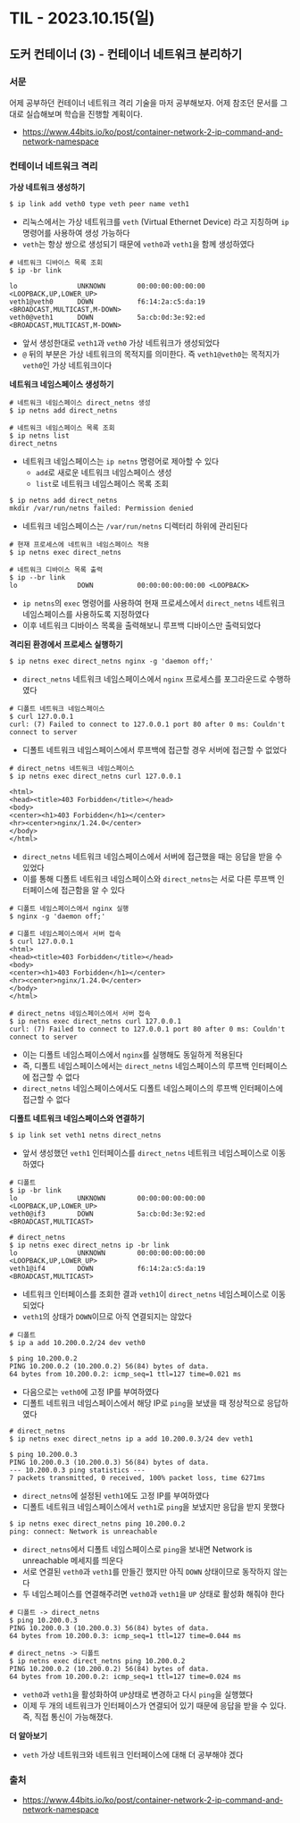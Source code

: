 # TIL - 2023.10.15(일)
## 도커 컨테이너 (3) - 컨테이너 네트워크 분리하기

### 서문
어제 공부하던 컨테이너 네트워크 격리 기술을 마저 공부해보자. 어제 참조던 문서를 그대로 실습해보며 학습을 진행할 계획이다.
- https://www.44bits.io/ko/post/container-network-2-ip-command-and-network-namespace

### 컨테이너 네트워크 격리

**가상 네트워크 생성하기**
```shell
$ ip link add veth0 type veth peer name veth1
```
- 리눅스에서는 가상 네트워크를 `veth` (Virtual Ethernet Device) 라고 지칭하며 `ip` 명령어를 사용하여 생성 가능하다
- `veth`는 항상 쌍으로 생성되기 때문에 `veth0`과 `veth1`을 함께 생성하였다

```shell
# 네트워크 디바이스 목록 조회
$ ip -br link

lo               UNKNOWN        00:00:00:00:00:00 <LOOPBACK,UP,LOWER_UP>
veth1@veth0      DOWN           f6:14:2a:c5:da:19 <BROADCAST,MULTICAST,M-DOWN>
veth0@veth1      DOWN           5a:cb:0d:3e:92:ed <BROADCAST,MULTICAST,M-DOWN>
```
- 앞서 생성한대로 `veth1`과 `veth0` 가상 네트워크가 생성되었다
- `@` 뒤의 부분은 가상 네트워크의 목적지를 의미한다. 즉 `veth1@veth0`는 목적지가 `veth0`인 가상 네트워크이다

**네트워크 네임스페이스 생성하기**
```shell
# 네트워크 네임스페이스 direct_netns 생성
$ ip netns add direct_netns

# 네트워크 네임스페이스 목록 조회
$ ip netns list
direct_netns
```
- 네트워크 네임스페이스는 `ip netns` 명령어로 제아할 수 있다
  - `add`로 새로운 네트워크 네임스페이스 생성
  - `list`로 네트워크 네임스페이스 목록 조회

```shell
$ ip netns add direct_netns
mkdir /var/run/netns failed: Permission denied
```
- 네트워크 네임스페이스는 `/var/run/netns` 디렉터리 하위에 관리된다

```shell
# 현재 프로세스에 네트워크 네임스페이스 적용
$ ip netns exec direct_netns 

# 네트워크 디바이스 목록 출력
$ ip --br link
lo               DOWN           00:00:00:00:00:00 <LOOPBACK>
```
- `ip netns`의 `exec` 명령어를 사용하여 현재 프로세스에서 `direct_netns` 네트워크 네임스페이스를 사용하도록 지정하였다
- 이후 네트워크 디바이스 목록을 출력해보니 루프백 디바이스만 출력되었다

**격리된 환경에서 프로세스 실행하기**
```shell
$ ip netns exec direct_netns nginx -g 'daemon off;'
```
- `direct_netns` 네트워크 네임스페이스에서 `nginx` 프로세스를 포그라운드로 수행하였다

```shell
# 디폴트 네트워크 네임스페이스
$ curl 127.0.0.1
curl: (7) Failed to connect to 127.0.0.1 port 80 after 0 ms: Couldn't connect to server
```
- 디폴트 네트워크 네임스페이스에서 루프백에 접근할 경우 서버에 접근할 수 없었다

```shell
# direct_netns 네트워크 네임스페이스
$ ip netns exec direct_netns curl 127.0.0.1

<html>
<head><title>403 Forbidden</title></head>
<body>
<center><h1>403 Forbidden</h1></center>
<hr><center>nginx/1.24.0</center>
</body>
</html>
```
- `direct_netns` 네트워크 네임스페이스에서 서버에 접근했을 때는 응답을 받을 수 있었다
- 이를 통해 디폴트 네트워크 네임스페이스와 `direct_netns`는 서로 다른 루프백 인터페이스에 접근함을 알 수 있다

```shell
# 디폴트 네임스페이스에서 nginx 실행
$ nginx -g 'daemon off;'

# 디폴트 네임스페이스에서 서버 접속
$ curl 127.0.0.1
<html>
<head><title>403 Forbidden</title></head>
<body>
<center><h1>403 Forbidden</h1></center>
<hr><center>nginx/1.24.0</center>
</body>
</html>

# direct_netns 네임스페이스에서 서버 접속
$ ip netns exec direct_netns curl 127.0.0.1
curl: (7) Failed to connect to 127.0.0.1 port 80 after 0 ms: Couldn't connect to server
```
- 이는 디폴트 네임스페이스에서 `nginx`를 실행해도 동일하게 적용된다
- 즉, 디폴트 네임스페이스에서는 `direct_netns` 네임스페이스의 루프백 인터페이스에 접근할 수 없다
- `direct_netns` 네임스페이스에서도 디폴트 네임스페이스의 루프백 인터페이스에 접근할 수 없다

**디폴트 네트워크 네임스페이스와 연결하기**
```shell
$ ip link set veth1 netns direct_netns
```
- 앞서 생성했던 `veth1` 인터페이스를 `direct_netns` 네트워크 네임스페이스로 이동하였다

```shell
# 디폴트 
$ ip -br link
lo               UNKNOWN        00:00:00:00:00:00 <LOOPBACK,UP,LOWER_UP>
veth0@if3        DOWN           5a:cb:0d:3e:92:ed <BROADCAST,MULTICAST>

# direct_netns
$ ip netns exec direct_netns ip -br link
lo               UNKNOWN        00:00:00:00:00:00 <LOOPBACK,UP,LOWER_UP>
veth1@if4        DOWN           f6:14:2a:c5:da:19 <BROADCAST,MULTICAST>
```
- 네트워크 인터페이스를 조회한 결과 `veth1`이 `direct_netns` 네임스페이스로 이동되었다
- `veth1`의 상태가 `DOWN`이므로 아직 연결되지는 않았다

```shell
# 디폴트 
$ ip a add 10.200.0.2/24 dev veth0

$ ping 10.200.0.2
PING 10.200.0.2 (10.200.0.2) 56(84) bytes of data.
64 bytes from 10.200.0.2: icmp_seq=1 ttl=127 time=0.021 ms
```
- 다음으로는 `veth0`에 고정 IP를 부여하였다
- 디폴트 네트워크 네임스페이스에서 해당 IP로 `ping`을 보냈을 때 정상적으로 응답하였다

```shell
# direct_netns
$ ip netns exec direct_netns ip a add 10.200.0.3/24 dev veth1

$ ping 10.200.0.3
PING 10.200.0.3 (10.200.0.3) 56(84) bytes of data.
--- 10.200.0.3 ping statistics ---
7 packets transmitted, 0 received, 100% packet loss, time 6271ms
```
- `direct_netns`에 설정된 `veth1`에도 고정 IP를 부여하였다
- 디폴트 네트워크 네임스페이스에서 `veth1`로 `ping`을 보냈지만 응답을 받지 못했다

```shell
$ ip netns exec direct_netns ping 10.200.0.2
ping: connect: Network is unreachable
```
- `direct_netns`에서 디폴트 네임스페이스로 `ping`을 보내면 Network is unreachable 메세지를 띄운다
- 서로 연결된 `veth0`과 `veth1`를 만들긴 했지만 아직 `DOWN` 상태이므로 동작하지 않는다
- 두 네임스페이스를 연결해주려면 `veth0`과 `veth1`을 `UP` 상태로 활성화 해줘야 한다

```shell
# 디폴트 -> direct_netns
$ ping 10.200.0.3
PING 10.200.0.3 (10.200.0.3) 56(84) bytes of data.
64 bytes from 10.200.0.3: icmp_seq=1 ttl=127 time=0.044 ms

# direct_netns -> 디폴트
$ ip netns exec direct_netns ping 10.200.0.2
PING 10.200.0.2 (10.200.0.2) 56(84) bytes of data.
64 bytes from 10.200.0.2: icmp_seq=1 ttl=127 time=0.024 ms
```
- `veth0`과 `veth1`을 활성화하여 `UP`상태로 변경하고 다시 `ping`을 실행했다
- 이제 두 개의 네트워크가 인터페이스가 연결되어 있기 때문에 응답을 받을 수 있다. 즉, 직접 통신이 가능해졌다.

**더 알아보기**
- `veth` 가상 네트워크와 네트워크 인터페이스에 대해 더 공부해야 겠다

### 출처
- https://www.44bits.io/ko/post/container-network-2-ip-command-and-network-namespace


